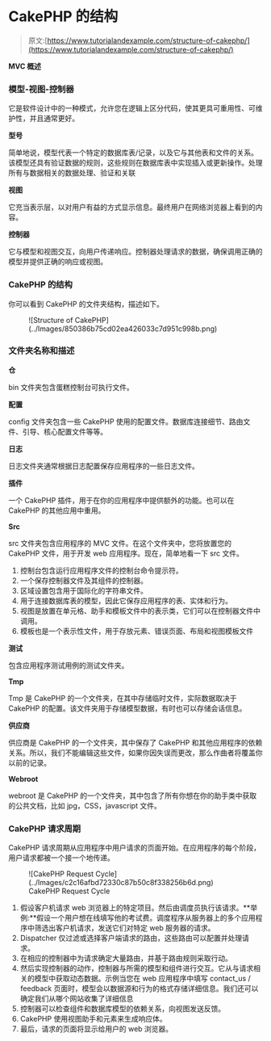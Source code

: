 # CakePHP 的结构

> 原文:[https://www.tutorialandexample.com/structure-of-cakephp/](https://www.tutorialandexample.com/structure-of-cakephp/)

**MVC 概述**

### 模型-视图-控制器

它是软件设计中的一种模式，允许您在逻辑上区分代码，使其更具可重用性、可维护性，并且通常更好。

**型号**

简单地说，模型代表一个特定的数据库表/记录，以及它与其他表和文件的关系。该模型还具有验证数据的规则，这些规则在数据库表中实现插入或更新操作。处理所有与数据相关的数据处理、验证和关联

**视图**

它充当表示层，以对用户有益的方式显示信息。最终用户在网络浏览器上看到的内容。

**控制器**

它与模型和视图交互，向用户传递响应。控制器处理请求的数据，确保调用正确的模型并提供正确的响应或视图。

### CakePHP 的结构

你可以看到 CakePHP 的文件夹结构，描述如下。

<figure class="wp-block-image">![Structure of CakePHP](../Images/850386b75cd02ea426033c7d951c998b.png)</figure>

### 文件夹名称和描述

**仓**

bin 文件夹包含蛋糕控制台可执行文件。

**配置**

config 文件夹包含一些 CakePHP 使用的配置文件。数据库连接细节、路由文件、引导、核心配置文件等等。

**日志**

日志文件夹通常根据日志配置保存应用程序的一些日志文件。

**插件**

一个 CakePHP 插件，用于在你的应用程序中提供额外的功能。也可以在 CakePHP 的其他应用中重用。

**Src**

src 文件夹包含应用程序的 MVC 文件。在这个文件夹中，您将放置您的 CakePHP 文件，用于开发 web 应用程序。现在，简单地看一下 src 文件。

1.  控制台包含运行应用程序文件的控制台命令提示符。
2.  一个保存控制器文件及其组件的控制器。
3.  区域设置包含用于国际化的字符串文件。
4.  用于连接数据库表的模型，因此它保存应用程序的表、实体和行为。
5.  视图是放置在单元格、助手和模板文件中的表示类，它们可以在控制器文件中调用。
6.  模板也是一个表示性文件，用于存放元素、错误页面、布局和视图模板文件

**测试**

包含应用程序测试用例的测试文件夹。

**Tmp**

Tmp 是 CakePHP 的一个文件夹，在其中存储临时文件，实际数据取决于 CakePHP 的配置。该文件夹用于存储模型数据，有时也可以存储会话信息。

**供应商**

供应商是 CakePHP 的一个文件夹，其中保存了 CakePHP 和其他应用程序的依赖关系。所以，我们不能编辑这些文件，如果你因失误而更改，那么作曲者将覆盖你以前的记录。

**Webroot**

webroot 是 CakePHP 的一个文件夹，其中包含了所有你想在你的助手类中获取的公共文档，比如 jpg，CSS，javascript 文件。

### CakePHP 请求周期

CakePHP 请求周期从应用程序中用户请求的页面开始。在应用程序的每个阶段，用户请求都被一个接一个地传递。

<figure class="aligncenter">![CakePHP Request Cycle](../Images/c2c16afbd72330c87b50c8f338256b6d.png)

<figcaption>CakePHP Request Cycle</figcaption>

</figure>

1.  假设客户机请求 web 浏览器上的特定项目。然后由调度员执行该请求。**举例:**假设一个用户想在线填写他的考试费。调度程序从服务器上的多个应用程序中筛选出客户机请求，发送它们对特定 web 服务器的请求。
2.  Dispatcher 仅过滤或选择客户端请求的路由，这些路由可以配置并处理请求。
3.  在相应的控制器中为请求确定大量路由，并基于路由规则采取行动。
4.  然后实现控制器的动作，控制器与所需的模型和组件进行交互。它从与请求相关的模型中获取动态数据。示例当您在 web 应用程序中填写 contact_us / feedback 页面时，模型会以数据源和行为的格式存储详细信息。我们还可以确定我们从哪个网站收集了详细信息
5.  控制器可以检查组件和数据库模型的依赖关系，向视图发送反馈。
6.  CakePHP 使用视图助手和元素来生成响应体。
7.  最后，请求的页面将显示给用户的 web 浏览器。